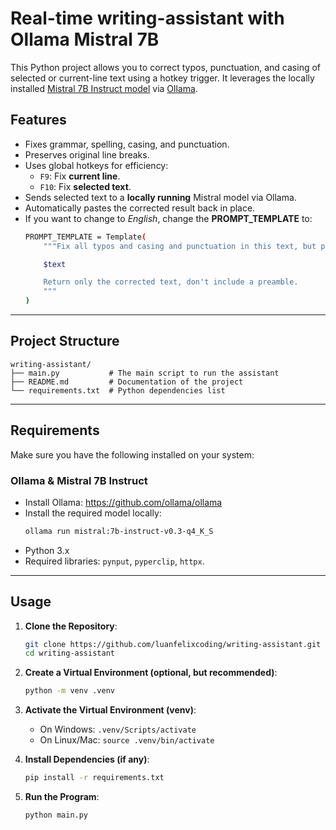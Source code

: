 # Real-time writing-assistant with Ollama Mistral 7B

This Python project allows you to correct typos, punctuation, and casing of selected or current-line text using a hotkey trigger. It leverages the locally installed [Mistral 7B Instruct model](https://ollama.com/library/mistral:7b-instruct-v0.3-q4_K_S) via [Ollama](https://github.com/ollama/ollama).

## Features

- Fixes grammar, spelling, casing, and punctuation.
- Preserves original line breaks.
- Uses global hotkeys for efficiency:
  - `F9`: Fix **current line**.
  - `F10`: Fix **selected text**.
- Sends selected text to a **locally running** Mistral model via Ollama.
- Automatically pastes the corrected result back in place.
- If you want to change to *English*, change the **PROMPT_TEMPLATE** to:
    ```bash
    PROMPT_TEMPLATE = Template(
        """Fix all typos and casing and punctuation in this text, but preserve all new line characters:
    
        $text
    
        Return only the corrected text, don't include a preamble.
        """
    )
---

## Project Structure
```
writing-assistant/
├── main.py           # The main script to run the assistant
├── README.md         # Documentation of the project
└── requirements.txt  # Python dependencies list

```

---

## Requirements

Make sure you have the following installed on your system:

### Ollama & Mistral 7B Instruct
  - Install Ollama: https://github.com/ollama/ollama
  - Install the required model locally:
    ```bash
    ollama run mistral:7b-instruct-v0.3-q4_K_S
- Python 3.x
- Required libraries: `pynput`, `pyperclip`, `httpx`. 
  

---

## Usage

1. **Clone the Repository**:
    ```bash
    git clone https://github.com/luanfelixcoding/writing-assistant.git
    cd writing-assistant
    
2. **Create a Virtual Environment (optional, but recommended)**:
    ```bash
    python -m venv .venv

3. **Activate the Virtual Environment (venv)**:
    - On Windows: `.venv/Scripts/activate`
    - On Linux/Mac: `source .venv/bin/activate`

4. **Install Dependencies (if any)**:
    ```bash
    pip install -r requirements.txt

5. **Run the Program**:
    ```bash
    python main.py
